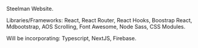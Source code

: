 Steelman Website.

Libraries/Frameworks:
React, React Router, React Hooks, Boostrap React, Mdbootstrap, AOS Scrolling, Font Awesome, Node Sass, CSS Modules.

Will be incorporating: Typescript, NextJS, Firebase.
